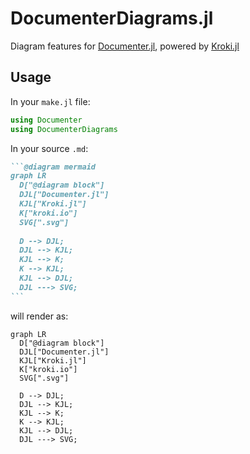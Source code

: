 # DocumenterDiagrams.jl

Diagram features for [Documenter.jl](https://github.com/JuliaDocs/Documenter.jl), powered by [Kroki.jl](https://github.com/bauglir/Kroki.jl)

## Usage

In your `make.jl` file:
```julia
using Documenter
using DocumenterDiagrams
```

In your source `.md`:
````markdown
```@diagram mermaid
graph LR
  D["@diagram block"]
  DJL["Documenter.jl"]
  KJL["Kroki.jl"]
  K["kroki.io"]
  SVG[".svg"]
  
  D --> DJL;
  DJL --> KJL;
  KJL --> K;
  K --> KJL;
  KJL --> DJL;
  DJL ---> SVG;
```
````

will render as:

```mermaid
graph LR
  D["@diagram block"]
  DJL["Documenter.jl"]
  KJL["Kroki.jl"]
  K["kroki.io"]
  SVG[".svg"]
  
  D --> DJL;
  DJL --> KJL;
  KJL --> K;
  K --> KJL;
  KJL --> DJL;
  DJL ---> SVG;
```

